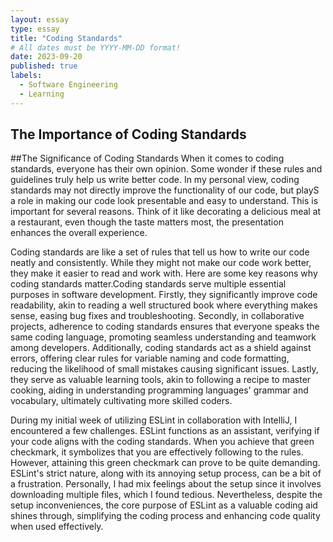 ```yaml
---
layout: essay
type: essay
title: "Coding Standards"
# All dates must be YYYY-MM-DD format!
date: 2023-09-20
published: true
labels:
  - Software Engineering
  - Learning
---
```


## The Importance of Coding Standards

##The Significance of Coding Standards
When it comes to coding standards, everyone has their own opinion. Some wonder if these rules and guidelines truly help us write better code. In my personal view, coding standards may not directly improve the functionality of our code, but playS a role in making our code look presentable and easy to understand. This is important for several reasons. Think of it like decorating a delicious meal at a restaurant, even though the taste matters most, the presentation enhances the overall experience.

Coding standards are like a set of rules that tell us how to write our code neatly and consistently. While they might not make our code work better, they make it easier to read and work with. Here are some key reasons why coding standards matter.Coding standards serve multiple essential purposes in software development. Firstly, they significantly improve code readability, akin to reading a well structured book where everything makes sense, easing bug fixes and troubleshooting. Secondly, in collaborative projects, adherence to coding standards ensures that everyone speaks the same coding language, promoting seamless understanding and teamwork among developers. Additionally, coding standards act as a shield against errors, offering clear rules for variable naming and code formatting, reducing the likelihood of small mistakes causing significant issues. Lastly, they serve as valuable learning tools, akin to following a recipe to master cooking, aiding in understanding programming languages' grammar and vocabulary, ultimately cultivating more skilled coders.

During my initial week of utilizing ESLint in collaboration with IntelliJ, I encountered a few challenges. ESLint functions as an assistant, verifying if your code aligns with the coding standards. When you achieve that green checkmark, it symbolizes that you are effectively following to the rules. However, attaining this green checkmark can prove to be quite demanding. ESLint's strict nature, along with its annoying setup process, can be a bit of a  frustration. Personally, I had mix feelings about the setup since it involves downloading multiple files, which I found tedious. Nevertheless, despite the setup inconveniences, the core purpose of ESLint as a valuable coding aid shines through, simplifying the coding process and enhancing code quality when used effectively.






